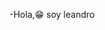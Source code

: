 -Hola,😁 soy leandro
<!---
Bronardgodines/Bronardgodines is a ✨ special ✨ repository because its `README.md` (this file) appears on your GitHub profile.
You can click the Preview link to take a look at your changes.
--->

